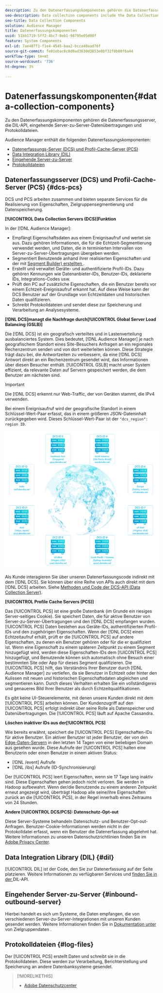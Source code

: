 ```yaml
---
description: Zu den Datenerfassungskomponenten gehören die Datenerfassungsserver, die DIL-API, eingehende Server-zu-Server-Datenübertragungen und Protokolldateien.
seo-description: Data collection components include the Data Collection Servers, the DIL API, inbound server-to-server data transfers, and log files.
seo-title: Data Collection Components
solution: Audience Manager
title: Datenerfassungskomponenten
uuid: 51bb1719-5ff2-4bc7-8eb1-98795e05d08f
feature: System Components
exl-id: 7ae407f1-f1e4-4545-baa2-bcca40aad76f
source-git-commit: fe01ebac8c0d0ad3630d3853e0bf32f0b00f6a44
workflow-type: tm+mt
source-wordcount: '736'
ht-degree: 3%

---
```


# Datenerfassungskomponenten{#data-collection-components}

Zu den Datenerfassungskomponenten gehören die Datenerfassungsserver, die DIL-API, eingehende Server-zu-Server-Datenübertragungen und Protokolldateien.

<!-- 

c_compcollect.xml

 -->

Audience Manager enthält die folgenden Datenerfassungskomponenten:

* [Datenerfassungs-Server (DCS) und Profil-Cache-Server (PCS)](../../reference/system-components/components-data-collection.md#dcs-pcs)
* [Data Integration Library (DIL)](../../reference/system-components/components-data-collection.md#dil)
* [Eingehende Server-zu-Server](../../reference/system-components/components-data-collection.md#inbound-outbound-server)
* [Protokolldateien](../../reference/system-components/components-data-collection.md#log-files)

## Datenerfassungsserver (DCS) und Profil-Cache-Server (PCS) {#dcs-pcs}

DCS und PCS arbeiten zusammen und bieten separate Services für die Realisierung von Eigenschaften, Zielgruppensegmentierung und Datenspeicherung.

**[!UICONTROL Data Collection Servers (DCS)]Funktion**

In der [!DNL Audience Manager]:

* Empfängt Eigenschaftsdaten aus einem Ereignisaufruf und wertet sie aus. Dazu gehören Informationen, die für die Echtzeit-Segmentierung verwendet werden, und Daten, die in terminierten Intervallen von Server-zu-Server-Übertragungen übergeben werden.
* Segmentiert Benutzende anhand ihrer realisierten Eigenschaften und der mit [Segment Builder) erstellten ](../../features/segments/segment-builder.md).
* Erstellt und verwaltet Geräte- und authentifizierte Profil-IDs. Dazu gehören Kennungen wie Datenanbieter-IDs, Benutzer-IDs, deklarierte IDs, Integrations-Codes usw.
* Prüft den PC auf zusätzliche Eigenschaften, die ein Benutzer bereits vor einem Echtzeit-Ereignisaufruf erkannt hat. Auf diese Weise kann der DCS Benutzer auf der Grundlage von Echtzeitdaten und historischen Daten qualifizieren.
* Schreibt Protokolldateien und sendet diese zur Speicherung und Verarbeitung an Analysesysteme.

**[!DNL DCS]managt die Nachfrage durch[!UICONTROL Global Server Load Balancing (GSLB)]**

Die [!DNL DCS] ist ein geografisch verteiltes und in Lastenverteilung ausbalanciertes System. Dies bedeutet, [!DNL Audience Manager] je nach geografischem Standort eines Site-Besuchers Anfragen an ein regionales Rechenzentrum senden und von dort weiterleiten können. Diese Strategie trägt dazu bei, die Antwortzeiten zu verbessern, da eine [!DNL DCS] Antwort direkt an ein Rechenzentrum gesendet wird, das Informationen über diesen Besucher enthält. [!UICONTROL GSLB] macht unser System effizient, da relevante Daten auf Servern gespeichert werden, die dem Benutzer am nächsten sind.

>[!IMPORTANT]
>
>Die [!DNL DCS] erkennt nur Web-Traffic, der von Geräten stammt, die IPv4 verwenden.

Bei einem Ereignisaufruf wird der geografische Standort in einem Schlüssel-Wert-Paar erfasst, das in einem größeren JSON-Dateninhalt zurückgegeben wird. Dieses Schlüssel-Wert-Paar ist der `"dcs_region": region ID`.

![](assets/dcs-map.png)

Als Kunde interagieren Sie über unseren Datenerfassungscode indirekt mit dem [!DNL DCS]. Sie können über eine Reihe von APIs auch direkt mit dem [!DNL DCS] arbeiten. Siehe [Methoden und Code der DCS-API (Data Collection Server)](../../api/dcs-intro/dcs-event-calls/dcs-event-calls.md).

**[!UICONTROL Profile Cache Servers (PCS)]**

Das [!UICONTROL PCS] ist eine große Datenbank (im Grunde ein riesiges Server-seitiges Cookie). Sie speichert Daten, die für aktive Benutzer von Server-zu-Server-Übertragungen und den [!DNL DCS] empfangen wurden. [!UICONTROL PCS] Daten bestehen aus Geräte-IDs, authentifizierten Profil-IDs und den zugehörigen Eigenschaften. Wenn der [!DNL DCS] einen Echtzeitaufruf erhält, prüft er die [!UICONTROL PCS] auf andere Eigenschaften, zu denen ein Benutzer gehören oder für die er qualifiziert ist. Wenn eine Eigenschaft zu einem späteren Zeitpunkt zu einem Segment hinzugefügt wird, werden diese Eigenschaften-IDs dem [!UICONTROL PCS] hinzugefügt, und Benutzende können sich automatisch ohne Besuch einer bestimmten Site oder App für dieses Segment qualifizieren. Die [!UICONTROL PCS] hilft, das Verständnis Ihrer Benutzer durch [!DNL Audience Manager] zu vertiefen, da sie Benutzer in Echtzeit oder hinter den Kulissen mit neuen und historischen Eigenschaftsdaten abgleichen und segmentieren kann. Durch dieses Verhalten erhalten Sie ein vollständigeres und genaueres Bild Ihrer Benutzer als durch Echtzeitqualifikationen.

Es gibt keine UI-Steuerelemente, mit denen unsere Kunden direkt mit dem [!UICONTROL PCS] arbeiten können. Der Kundenzugriff auf den [!UICONTROL PCS] erfolgt indirekt über seine Rolle als Datenspeicher und Datenübertragungen. Die [!UICONTROL PCS] läuft auf Apache Cassandra.

**Löschen inaktiver IDs aus der[!UICONTROL PCS]**

Wie bereits erwähnt, speichert die [!UICONTROL PCS] Eigenschaften-IDs für aktive Benutzer. Ein aktiver Benutzer ist jeder Benutzer, der von den [Edge-Daten-Servern](../../reference/system-components/components-edge.md) in den letzten 14 Tagen von einer beliebigen Domain aus gesehen wurde. Diese Aufrufe der [!UICONTROL PCS] halten eine Benutzerin oder einen Benutzer in einem aktiven Status:

* [!DNL /event] Aufrufe
* [!DNL /ibs] Aufrufe (ID-Synchronisierung)

<!-- 

Removed /dpm calls from the bulleted list. /dpm calls have been deprecated.

 -->

Der [!UICONTROL PCS] leert Eigenschaften, wenn sie 17 Tage lang inaktiv sind. Diese Eigenschaften gehen jedoch nicht verloren. Sie werden in Hadoop aufbewahrt. Wenn der/die Benutzende zu einem anderen Zeitpunkt erneut angezeigt wird, überträgt Hadoop alle seine/ihre Eigenschaften zurück an die [!UICONTROL PCS], in der Regel innerhalb eines Zeitraums von 24 Stunden.

**Andere [!UICONTROL DCS/PCS]: Datenschutz-Opt-out**

Diese Server-Systeme behandeln Datenschutz- und Benutzer-Opt-out-Anfragen. Benutzer-Cookie-Informationen werden nicht in der Protokolldatei erfasst, wenn ein Benutzer die Datenerfassung abgelehnt hat. Weitere Informationen zu unseren Datenschutzrichtlinien finden Sie im [Adobe Privacy Center](https://www.adobe.com/de/privacy/advertising-services.html).

## Data Integration Library (DIL) {#dil}

[!UICONTROL DIL] ist der Code, den Sie zur Datenerfassung auf der Seite platzieren. Weitere Informationen zu verfügbaren Services und [ finden Sie in der ](../../dil/dil-overview.md)DIL-API.

## Eingehender Server-zu-Server {#inbound-outbound-server}

Hierbei handelt es sich um Systeme, die Daten empfangen, die von verschiedenen Server-zu-Server-Integrationen mit unseren Kunden gesendet werden. Weitere Informationen finden Sie in [ Dokumentation unter ](/help/using/integration/sending-audience-data/real-time-data-integration/real-time-tech-specs.md) von Zielgruppendaten .

## Protokolldateien {#log-files}

Der [!UICONTROL PCS] erstellt Daten und schreibt sie in die Protokolldateien. Diese werden zur Verarbeitung, Berichterstellung und Speicherung an andere Datenbanksysteme gesendet.

>[!MORELIKETHIS]
>
>* [Adobe Datenschutzcenter](https://www.adobe.com/de/privacy.html)
